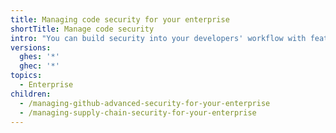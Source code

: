 ```yaml
---
title: Managing code security for your enterprise
shortTitle: Manage code security
intro: "You can build security into your developers' workflow with features that keep secrets and vulnerabilities out of your codebase, and that maintain your software supply chain."
versions:
  ghes: '*'
  ghec: '*'
topics:
  - Enterprise
children:
  - /managing-github-advanced-security-for-your-enterprise
  - /managing-supply-chain-security-for-your-enterprise
---
```


